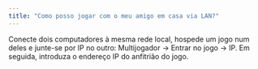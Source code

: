 ```yaml
---
title: "Como posso jogar com o meu amigo em casa via LAN?"
---
```


Conecte dois computadores à mesma rede local, hospede um jogo num deles e junte-se por IP no outro: Multijogador → Entrar no jogo → IP. Em seguida, introduza o endereço IP do anfitrião do jogo.
